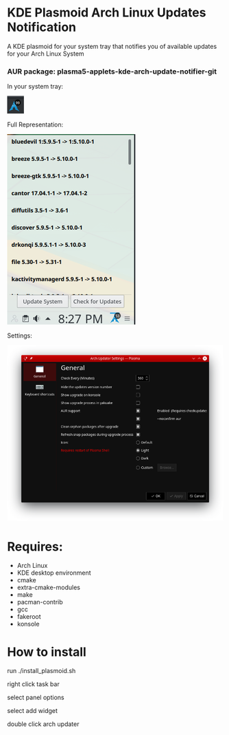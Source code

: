# KDE Plasmoid Arch Linux Updates Notification
A KDE plasmoid for your system tray that notifies you of available updates for your Arch Linux System


### AUR package: plasma5-applets-kde-arch-update-notifier-git

In your system tray:

![in your system tray](iconwithNum.png)

Full Representation:

![packages](full.png)

Settings:

![settings](settings.png)

# Requires:
* Arch Linux
* KDE desktop environment
* cmake
* extra-cmake-modules
* make
* pacman-contrib
* gcc
* fakeroot
* konsole

# How to install
run ./install_plasmoid.sh

right click task bar

select panel options

select add widget

double click arch updater
 
